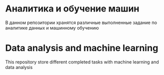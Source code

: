 # Аналитика и обучение машин

В данном репозитории хранятся различные выполненные задание по аналитике данных и машинному обучению



# Data analysis and machine learning

This repository store different completed tasks with machine learning and data analysis